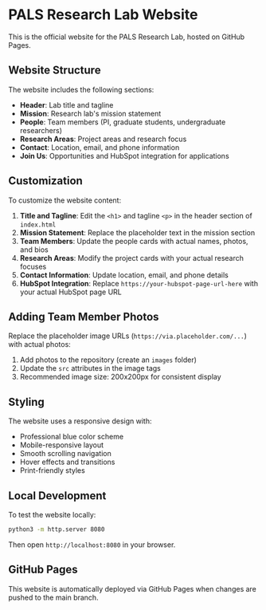 # PALS Research Lab Website

This is the official website for the PALS Research Lab, hosted on GitHub Pages.

## Website Structure

The website includes the following sections:
- **Header**: Lab title and tagline
- **Mission**: Research lab's mission statement
- **People**: Team members (PI, graduate students, undergraduate researchers)
- **Research Areas**: Project areas and research focus
- **Contact**: Location, email, and phone information
- **Join Us**: Opportunities and HubSpot integration for applications

## Customization

To customize the website content:

1. **Title and Tagline**: Edit the `<h1>` and tagline `<p>` in the header section of `index.html`
2. **Mission Statement**: Replace the placeholder text in the mission section
3. **Team Members**: Update the people cards with actual names, photos, and bios
4. **Research Areas**: Modify the project cards with your actual research focuses
5. **Contact Information**: Update location, email, and phone details
6. **HubSpot Integration**: Replace `https://your-hubspot-page-url-here` with your actual HubSpot page URL

## Adding Team Member Photos

Replace the placeholder image URLs (`https://via.placeholder.com/...`) with actual photos:
1. Add photos to the repository (create an `images` folder)
2. Update the `src` attributes in the image tags
3. Recommended image size: 200x200px for consistent display

## Styling

The website uses a responsive design with:
- Professional blue color scheme
- Mobile-responsive layout
- Smooth scrolling navigation
- Hover effects and transitions
- Print-friendly styles

## Local Development

To test the website locally:
```bash
python3 -m http.server 8080
```
Then open `http://localhost:8080` in your browser.

## GitHub Pages

This website is automatically deployed via GitHub Pages when changes are pushed to the main branch.
